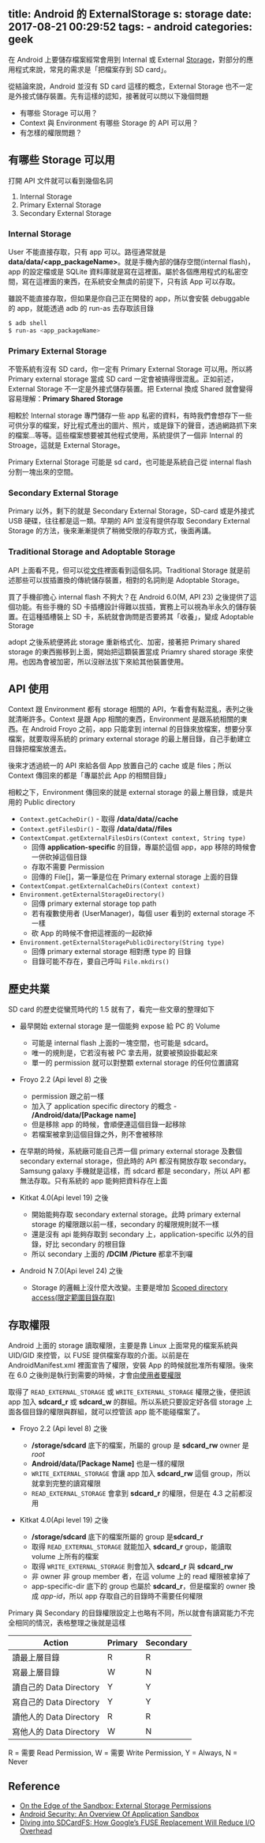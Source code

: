 title: Android 的 ExternalStorage
s: storage
date: 2017-08-21 00:29:52
tags:
    - android
categories: geek
---

在 Android 上要儲存檔案經常會用到 Internal 或 External [Storage](https://developer.android.com/guide/topics/data/data-storage.html)，對部分的應用程式來說，常見的需求是「把檔案存到 SD card」。

從結論來說，Android 並沒有 SD card 這樣的概念，External Storage 也不一定是外接式儲存裝置。先有這樣的認知，接著就可以問以下幾個問題

* 有哪些 Storage 可以用？
* Context 與 Environment 有哪些 Storage 的 API 可以用？
* 有怎樣的權限問題？

<!-- more -->

## 有哪些 Storage 可以用

打開 API 文件就可以看到幾個名詞

1. Internal Storage
1. Primary External Storage
1. Secondary External Storage

### Internal Storage

User 不能直接存取，只有 app 可以。路徑通常就是 **data/data/<app_packageName>**。就是手機內部的儲存空間(internal flash)，app 的設定檔或是 SQLite 資料庫就是寫在這裡面。屬於各個應用程式的私密空間，寫在這裡面的東西，在系統安全無虞的前提下，只有該 App 可以存取。

雖說不能直接存取，但如果是你自己正在開發的 app，所以會安裝 debuggable 的 app，就能透過 adb 的 run-as 去存取該目錄

```bash
$ adb shell
$ run-as <app_packageName>
```

### Primary External Storage

不管系統有沒有 SD card，你一定有 Primary External Storage 可以用。所以將 Primary external storage 當成 SD card 一定會被搞得很混亂。正如前述，External Storage 不一定是外接式儲存裝置。把 External 換成 Shared 就會變得容易理解：**Primary Shared Storage**

相較於 Internal storage 專門儲存一些 app 私密的資料，有時我們會想存下一些可供分享的檔案，好比程式產出的圖片、照片，或是錄下的聲音，透過網路抓下來的檔案...等等。這些檔案想要被其他程式使用，系統提供了一個非 Internal 的 Stroage，這就是 External Storage。

Primary External Storage 可能是 sd card，也可能是系統自己從 internal flash 分割一塊出來的空間。

### Secondary External Storage

Primary 以外，剩下的就是 Secondary External Storage，SD-card 或是外接式 USB 硬碟，往往都是這一類。早期的 API 並沒有提供存取 Secondary External Storage 的方法，後來漸漸提供了稍微受限的存取方式，後面再講。

### Traditional Storage and Adoptable Storage

API 上面看不見，但可以從[文件](https://source.android.com/devices/storage/adoptable)裡面看到這個名詞。Traditional Storage 就是前述那些可以拔插置換的傳統儲存裝置，相對的名詞則是 Adoptable Storage。

買了手機卻擔心 internal flash 不夠大？在 Android 6.0(M, API 23) 之後提供了這個功能。有些手機的 SD 卡插槽設計得難以拔插，實務上可以視為半永久的儲存裝置。在這種插槽裝上 SD 卡，系統就會詢問是否要將其「收養」，變成 Adoptable Storage

adopt 之後系統便將此 storage 重新格式化、加密，接著把 Primary shared storage 的東西搬移到上面，開始把這顆裝置當成 Priamry shared storage 來使用。也因為會被加密，所以沒辦法拔下來給其他裝置使用。

## API 使用

Context 跟 Environment 都有 storage 相關的 API，乍看會有點混亂，表列之後就清晰許多。Context 是跟 App 相關的東西，Environment 是跟系統相關的東西。在 Android Froyo 之前，app 只能拿到 internal 的目錄來放檔案，想要分享檔案，就要取得系統的 primary external storage 的最上層目錄，自己手動建立目錄把檔案放進去。

後來才透過統一的 API 來給各個 App 放置自己的 cache 或是 files；所以 Context 傳回來的都是「專屬於此 App 的相關目錄」

相較之下，Environment 傳回來的就是 external storage 的最上層目錄，或是共用的 Public directory

* `Context.getCacheDir()` - 取得 **/data/data/<application package>/cache**
* `Context.getFilesDir()` - 取得 **/data/data/<application package>/files**
* `ContextCompat.getExternalFilesDirs(Context context, String type)`
    * 回傳 **application-specific** 的目錄，專屬於這個 app，app 移除的時候會一併砍掉這個目錄
    * 存取不需要 Permission
    * 回傳的 File[]，第一筆是位在 Primary external storage 上面的目錄
* `ContextCompat.getExternalCacheDirs(Context context)`
* `Environment.getExternalStorageDirectory()`
    * 回傳 primary external storage top path
    * 若有複數使用者 (UserManager)，每個 user 看到的 external storage 不一樣
    * 砍 App 的時候不會把這裡面的一起砍掉
* `Environment.getExternalStoragePublicDirectory(String type)`
    * 回傳 primary external storage 相對應 type 的 目錄
    * 目錄可能不存在，要自己呼叫 `File.mkdirs()`

## 歷史共業

SD card 的歷史從蠻荒時代的 1.5 就有了，看完一些文章的整理如下

* 最早開始 external storage 是一個能夠 expose 給 PC 的 Volume
    * 可能是 internal flash 上面的一塊空間，也可能是 sdcard。
    * 唯一的規則是，它若沒有被 PC 拿去用，就要被預設掛載起來
    * 單一的 permission 就可以對整顆 external storage 的任何位置讀寫
* Froyo 2.2 (Api level 8) 之後
    * permission 跟之前一樣
    * 加入了 application specific directory 的概念 - **/Android/data/[Package name]**
    * 但是移除 app 的時候，會順便連這個目錄一起移除
    * 若檔案被拿到這個目錄之外，則不會被移除
* 在早期的時候，系統廠可能自己弄一個 primary external storage 及數個 secondary external storage，但此時的 API 都沒有開放存取 secondary。Samsung galaxy 手機就是這樣，而 sdcard 都是 secondary，所以 API 都無法存取。只有系統的 app 能夠把資料存在上面

* Kitkat 4.0(Api level 19) 之後
    * 開始能夠存取 secondary external storage。此時 primary external storage 的權限跟以前一樣，secondary 的權限規則就不一樣
    * 還是沒有 api 能夠存取到 secondary 上，application-specific 以外的目錄，好比 secondary 的根目錄
    * 所以 secondary 上面的 **/DCIM** **/Picture** 都拿不到囉

* Android N 7.0(Api level 24) 之後
    * Storage 的邏輯上沒什麼大改變。主要是增加 [Scoped directory access(限定範圍目錄存取)](https://developer.android.com/about/versions/nougat/android-7.0.html#scoped_directory_access)

## 存取權限

Android 上面的 storage 讀取權限，主要是靠 Linux 上面常見的檔案系統與 UID/GID 來控管，以 FUSE 提供檔案存取的介面。以前是在 AndroidManifest.xml 裡面宣告了權限，安裝 App 的時候就批准所有權限。後來在 6.0 之後則是執行到需要的時候，才會[向使用者要權限](https://developer.android.com/training/permissions/requesting.html)

取得了 `READ_EXTERNAL_STORAGE` 或 `WRITE_EXTERNAL_STORAGE` 權限之後，便把該 app 加入 **sdcard_r** 或 **sdcard_w** 的群組。所以系統只要設定好各個 storage 上面各個目錄的權限與群組，就可以控管該 app 能不能碰檔案了。


* Froyo 2.2 (Api level 8) 之後
    * **/storage/sdcard** 底下的檔案，所屬的 group 是 **sdcard_rw** owner 是 *root*
    * **Android/data/[Package Name]** 也是一樣的權限
    * `WRITE_EXTERNAL_STORAGE` 會讓 app 加入 **sdcard_rw** 這個 group，所以就拿到完整的讀寫權限
    * `READ_EXTERNAL_STORAGE` 會拿到 **sdcard_r** 的權限，但是在 4.3 之前都沒用

* Kitkat 4.0(Api level 19) 之後
    * **/storage/sdcard** 底下的檔案所屬的 group 是**sdcard_r**
    * 取得 `READ_EXTERNAL_STORAGE` 就能加入 **sdcard_r** group，能讀取 volume 上所有的檔案
    * 取得 `WRITE_EXTERNAL_STORAGE` 則會加入 **sdcard_r** 與 **sdcard_rw**
    * 非 owner 非 group member 者，在這 volume 上的 read 權限被拿掉了
    * app-specific-dir 底下的 group 也屬於 **sdcard_r**，但是檔案的 owner 換成 *app-id*，所以 app 存取自己的目錄時不需要任何權限

Primary 與 Secondary 的目錄權限設定上也略有不同，所以就會有讀寫能力不完全相同的情況，表格整理之後就是這樣

Action                   |   Primary   |   Secondary
------------------------ |  ---------  |  -----------
讀最上層目錄             |     R       |      R
寫最上層目錄             |     W       |      N
讀自己的 Data Directory  |     Y       |      Y
寫自己的 Data Directory  |     Y       |      Y
讀他人的 Data Directory  |     R       |      R
寫他人的 Data Directory  |     W       |      N

R = 需要 Read Permission, W = 需要 Write Permission, Y = Always, N = Never

## Reference

* [On the Edge of the Sandbox: External Storage Permissions](https://possiblemobile.com/2014/03/android-external-storage/)
* [Android Security: An Overview Of Application Sandbox](http://pierrchen.blogspot.tw/2016/09/an-walk-through-of-android-uidgid-based.html)
* [Diving into SDCardFS: How Google’s FUSE Replacement Will Reduce I/O Overhead](https://www.xda-developers.com/diving-into-sdcardfs-how-googles-fuse-replacement-will-reduce-io-overhead/)

